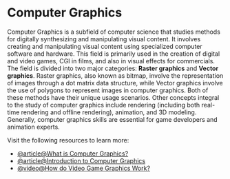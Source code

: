 # Computer Graphics

Computer Graphics is a subfield of computer science that studies methods for digitally synthesizing and manipulating visual content. It involves creating and manipulating visual content using specialized computer software and hardware. This field is primarily used in the creation of digital and video games, CGI in films, and also in visual effects for commercials. The field is divided into two major categories: **Raster graphics** and **Vector graphics**. Raster graphics, also known as bitmap, involve the representation of images through a dot matrix data structure, while Vector graphics involve the use of polygons to represent images in computer graphics. Both of these methods have their unique usage scenarios. Other concepts integral to the study of computer graphics include rendering (including both real-time rendering and offline rendering), animation, and 3D modeling. Generally, computer graphics skills are essential for game developers and animation experts.

Visit the following resources to learn more:

- [@article@What is Computer Graphics?](https://www.geeksforgeeks.org/introduction-to-computer-graphics/)
- [@article@Introduction to Computer Graphics](https://open.umn.edu/opentextbooks/textbooks/420)
- [@video@How do Video Game Graphics Work?](https://www.youtube.com/watch?v=C8YtdC8mxTU)
